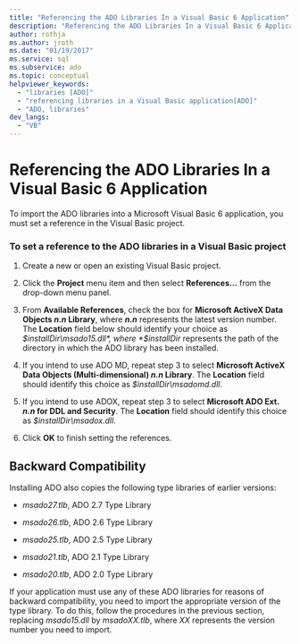 ```yaml
---
title: "Referencing the ADO Libraries In a Visual Basic 6 Application"
description: "Referencing the ADO Libraries In a Visual Basic 6 Application"
author: rothja
ms.author: jroth
ms.date: "01/19/2017"
ms.service: sql
ms.subservice: ado
ms.topic: conceptual
helpviewer_keywords:
  - "libraries [ADO]"
  - "referencing libraries in a Visual Basic application[ADO]"
  - "ADO, libraries"
dev_langs:
  - "VB"
---
```

# Referencing the ADO Libraries In a Visual Basic 6 Application
To import the ADO libraries into a Microsoft Visual Basic 6 application, you must set a reference in the Visual Basic project.  
  
### To set a reference to the ADO libraries in a Visual Basic project  
  
1.  Create a new or open an existing Visual Basic project.  
  
2.  Click the **Project** menu item and then select **References...** from the drop-down menu panel.  
  
3.  From **Available References**, check the box for **Microsoft ActiveX Data Objects *n.n* Library**, where ***n.n*** represents the latest version number. The **Location** field below should identify your choice as *$installDir\msado15.dll*, where *$installDir* represents the path of the directory in which the ADO library has been installed.  
  
4.  If you intend to use ADO MD, repeat step 3 to select **Microsoft ActiveX Data Objects (Multi-dimensional) *n.n* Library**. The **Location** field should identify this choice as *$installDir\msadomd.dll*.  
  
5.  If you intend to use ADOX, repeat step 3 to select **Microsoft ADO Ext. *n.n* for DDL and Security**. The **Location** field should identify this choice as *$installDir\msadox.dll*.  
  
6.  Click **OK** to finish setting the references.  
  
## Backward Compatibility  
 Installing ADO also copies the following type libraries of earlier versions:  
  
-   *msado27.tlb*, ADO 2.7 Type Library  
  
-   *msado26.tlb*, ADO 2.6 Type Library  
  
-   *msado25.tlb*, ADO 2.5 Type Library  
  
-   *msado21.tlb*, ADO 2.1 Type Library  
  
-   *msado20.tlb*, ADO 2.0 Type Library  
  
 If your application must use any of these ADO libraries for reasons of backward compatibility, you need to import the appropriate version of the type library. To do this, follow the procedures in the previous section, replacing *msado15.dll* by *msadoXX.tlb*, where *XX* represents the version number you need to import.
